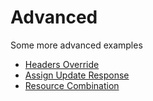 # Advanced

Some more advanced examples

* [Headers Override](HeadersOverride.md)
* [Assign Update Response](AssignUpdateResponse.md)
* [Resource Combination](ResourceCombination.md)
